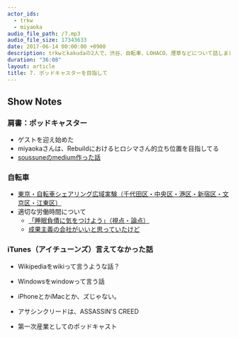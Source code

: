 ```yaml
---
actor_ids:
  - trkw
  - miyaoka
audio_file_path: /7.mp3
audio_file_size: 17343633
date: 2017-06-14 00:00:00 +0900
description: trkwとkakudaの2人で、渋谷、自転車、LOHACO、煙草などについて話しました。
duration: "36:08"
layout: article
title: 7. ポッドキャスターを目指して
---
```


## Show Notes

### 肩書：ポッドキャスター
- ゲストを迎え始めた
- miyaokaさんは、Rebuildにおけるヒロシマさん的立ち位置を目指してる
- [soussuneのmedium作った話](https://medium.com/soussune)

### 自転車
- [東京・自転車シェアリング広域実験（千代田区・中央区・港区・新宿区・文京区・江東区）](http://docomo-cycle.jp/tokyo-project/)
- 適切な労働時間について
  - [「睡眠負債に気をつけよう」（視点・論点）](http://www.nhk.or.jp/kaisetsu-blog/400/272804.html)
  - [成果主義の会社がいいと思っていたけど](http://anond.hatelabo.jp/20170610172933)

### iTunes（アイチューンズ）言えてなかった話
  - Wikipediaをwikiって言うような話？
  - Windowsをwindowって言う話
  - iPhoneとかiMacとか、ズじゃない。
  - アサシンクリードは、ASSASSIN'S CREED

- 第一次産業としてのポッドキャスト
